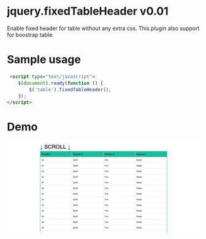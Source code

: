 # jquery.fixedTableHeader v0.01

Enable fixed header for table without any extra css. This plugin also support for boostrap table.

# Sample usage

```html
 <script type="text/javascript">
    $(document).ready(function () {
        $('table').fixedTableHeader();
    });
</script>
```

# Demo

![Demo](demo.png)